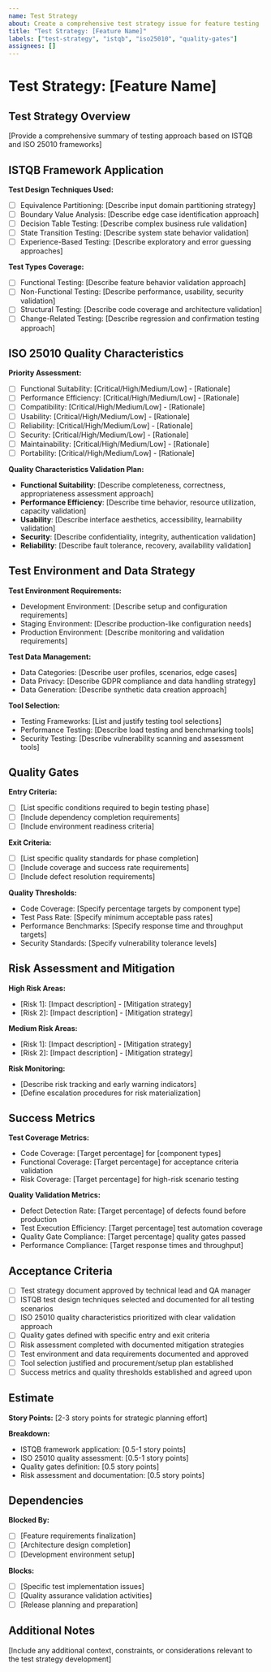 ```yaml
---
name: Test Strategy
about: Create a comprehensive test strategy issue for feature testing
title: "Test Strategy: [Feature Name]"
labels: ["test-strategy", "istqb", "iso25010", "quality-gates"]
assignees: []
---
```


# Test Strategy: [Feature Name]

## Test Strategy Overview

[Provide a comprehensive summary of testing approach based on ISTQB and ISO 25010 frameworks]

## ISTQB Framework Application

**Test Design Techniques Used:**
- [ ] Equivalence Partitioning: [Describe input domain partitioning strategy]
- [ ] Boundary Value Analysis: [Describe edge case identification approach]
- [ ] Decision Table Testing: [Describe complex business rule validation]
- [ ] State Transition Testing: [Describe system state behavior validation]
- [ ] Experience-Based Testing: [Describe exploratory and error guessing approaches]

**Test Types Coverage:**
- [ ] Functional Testing: [Describe feature behavior validation approach]
- [ ] Non-Functional Testing: [Describe performance, usability, security validation]
- [ ] Structural Testing: [Describe code coverage and architecture validation]
- [ ] Change-Related Testing: [Describe regression and confirmation testing approach]

## ISO 25010 Quality Characteristics

**Priority Assessment:**
- [ ] Functional Suitability: [Critical/High/Medium/Low] - [Rationale]
- [ ] Performance Efficiency: [Critical/High/Medium/Low] - [Rationale]
- [ ] Compatibility: [Critical/High/Medium/Low] - [Rationale]
- [ ] Usability: [Critical/High/Medium/Low] - [Rationale]
- [ ] Reliability: [Critical/High/Medium/Low] - [Rationale]
- [ ] Security: [Critical/High/Medium/Low] - [Rationale]
- [ ] Maintainability: [Critical/High/Medium/Low] - [Rationale]
- [ ] Portability: [Critical/High/Medium/Low] - [Rationale]

**Quality Characteristics Validation Plan:**
- **Functional Suitability**: [Describe completeness, correctness, appropriateness assessment approach]
- **Performance Efficiency**: [Describe time behavior, resource utilization, capacity validation]
- **Usability**: [Describe interface aesthetics, accessibility, learnability validation]
- **Security**: [Describe confidentiality, integrity, authentication validation]
- **Reliability**: [Describe fault tolerance, recovery, availability validation]

## Test Environment and Data Strategy

**Test Environment Requirements:**
- Development Environment: [Describe setup and configuration requirements]
- Staging Environment: [Describe production-like configuration needs]
- Production Environment: [Describe monitoring and validation requirements]

**Test Data Management:**
- Data Categories: [Describe user profiles, scenarios, edge cases]
- Data Privacy: [Describe GDPR compliance and data handling strategy]
- Data Generation: [Describe synthetic data creation approach]

**Tool Selection:**
- Testing Frameworks: [List and justify testing tool selections]
- Performance Testing: [Describe load testing and benchmarking tools]
- Security Testing: [Describe vulnerability scanning and assessment tools]

## Quality Gates

**Entry Criteria:**
- [ ] [List specific conditions required to begin testing phase]
- [ ] [Include dependency completion requirements]
- [ ] [Include environment readiness criteria]

**Exit Criteria:**
- [ ] [List specific quality standards for phase completion]
- [ ] [Include coverage and success rate requirements]
- [ ] [Include defect resolution requirements]

**Quality Thresholds:**
- Code Coverage: [Specify percentage targets by component type]
- Test Pass Rate: [Specify minimum acceptable pass rates]
- Performance Benchmarks: [Specify response time and throughput targets]
- Security Standards: [Specify vulnerability tolerance levels]

## Risk Assessment and Mitigation

**High Risk Areas:**
- [Risk 1]: [Impact description] - [Mitigation strategy]
- [Risk 2]: [Impact description] - [Mitigation strategy]

**Medium Risk Areas:**
- [Risk 1]: [Impact description] - [Mitigation strategy]
- [Risk 2]: [Impact description] - [Mitigation strategy]

**Risk Monitoring:**
- [Describe risk tracking and early warning indicators]
- [Define escalation procedures for risk materialization]

## Success Metrics

**Test Coverage Metrics:**
- Code Coverage: [Target percentage] for [component types]
- Functional Coverage: [Target percentage] for acceptance criteria validation
- Risk Coverage: [Target percentage] for high-risk scenario testing

**Quality Validation Metrics:**
- Defect Detection Rate: [Target percentage] of defects found before production
- Test Execution Efficiency: [Target percentage] test automation coverage
- Quality Gate Compliance: [Target percentage] quality gates passed
- Performance Compliance: [Target response times and throughput]

## Acceptance Criteria

- [ ] Test strategy document approved by technical lead and QA manager
- [ ] ISTQB test design techniques selected and documented for all testing scenarios
- [ ] ISO 25010 quality characteristics prioritized with clear validation approach
- [ ] Quality gates defined with specific entry and exit criteria
- [ ] Risk assessment completed with documented mitigation strategies
- [ ] Test environment and data requirements documented and approved
- [ ] Tool selection justified and procurement/setup plan established
- [ ] Success metrics and quality thresholds established and agreed upon

## Estimate

**Story Points:** [2-3 story points for strategic planning effort]

**Breakdown:**
- ISTQB framework application: [0.5-1 story points]
- ISO 25010 quality assessment: [0.5-1 story points]
- Quality gates definition: [0.5 story points]
- Risk assessment and documentation: [0.5 story points]

## Dependencies

**Blocked By:**
- [ ] [Feature requirements finalization]
- [ ] [Architecture design completion]
- [ ] [Development environment setup]

**Blocks:**
- [ ] [Specific test implementation issues]
- [ ] [Quality assurance validation activities]
- [ ] [Release planning and preparation]

## Additional Notes

[Include any additional context, constraints, or considerations relevant to the test strategy development]
